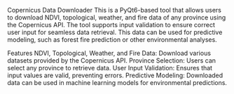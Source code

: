 Copernicus Data Downloader
This is a PyQt6-based tool that allows users to download NDVI, topological, weather, and fire data of any province using the Copernicus API. The tool supports input validation to ensure correct user input for seamless data retrieval. This data can be used for predictive modeling, such as forest fire prediction or other environmental analyses.

Features
NDVI, Topological, Weather, and Fire Data: Download various datasets provided by the Copernicus API.
Province Selection: Users can select any province to retrieve data.
User Input Validation: Ensures that input values are valid, preventing errors.
Predictive Modeling: Downloaded data can be used in machine learning models for environmental predictions.
